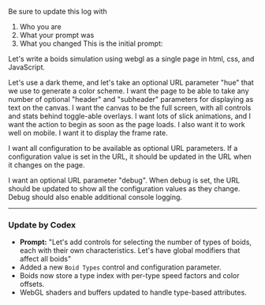 Be sure to update this log with
1. Who you are
2. What your prompt was
3. What you changed
This is the initial prompt:

Let's write a boids simulation using webgl as a single page in html, css, and JavaScript.

Let's use a dark theme, and let's take an optional URL parameter "hue" that we use to generate a color scheme. I want the page to be able to take any number of optional "header" and "subheader" parameters for displaying as text on the canvas. I want the canvas to be the full screen, with all controls and stats behind toggle-able overlays.  I want lots of slick animations, and I want the action to begin as soon as the page loads. I also want it to work well on mobile. I want it to display the frame rate.

I want all configuration to be available as optional URL parameters. If a configuration value is set in the URL, it should be updated in the URL when it changes on the page. 

I want an optional URL parameter "debug".  When debug is set, the URL should be updated to show all the configuration values as they change. Debug should also enable additional console logging.

---

### Update by Codex
- **Prompt:** "Let's add controls for selecting the number of types of boids, each with their own characteristics. Let's have global modifiers that affect all boids"
- Added a new `Boid Types` control and configuration parameter.
- Boids now store a type index with per-type speed factors and color offsets.
- WebGL shaders and buffers updated to handle type-based attributes.

